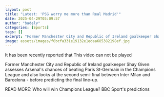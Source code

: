 ```yaml
---
layout: post
title: "Latest: 'PSG worry me more than Real Madrid'"
date: 2025-04-29T05:09:57
author: "badely"
categories: [Sports]
tags: []
excerpt: "Former Manchester City and Republic of Ireland goalkeeper Shay Given assesses Arsenal's chances of beating Paris St-Germain in the Champions League - "
image: assets/images/f0bcfa331e19132e1edaa685382198ef.jpg
---
```


It has been recently reported that This video can not be played

Former Manchester City and Republic of Ireland goalkeeper Shay Given assesses Arsenal's chances of beating Paris St-Germain in the Champions League and also looks at the second semi-final between Inter Milan and Barcelona - before predicting the final line-up.

READ MORE: Who will win Champions League? BBC Sport's predictions

